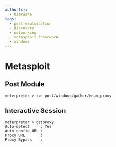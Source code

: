 ```yaml
---
author(s):
  - Userware
tags:
  - post-exploitation
  - discovery
  - networking
  - metasploit-framework
  - windows
---
```

# Metasploit

## Post Module

```
meterpreter > run post/windows/gather/enum_proxy
```

## Interactive Session

```
meterpreter > getproxy
Auto-detect     : Yes
Auto config URL :
Proxy URL       :
Proxy Bypass    :
```